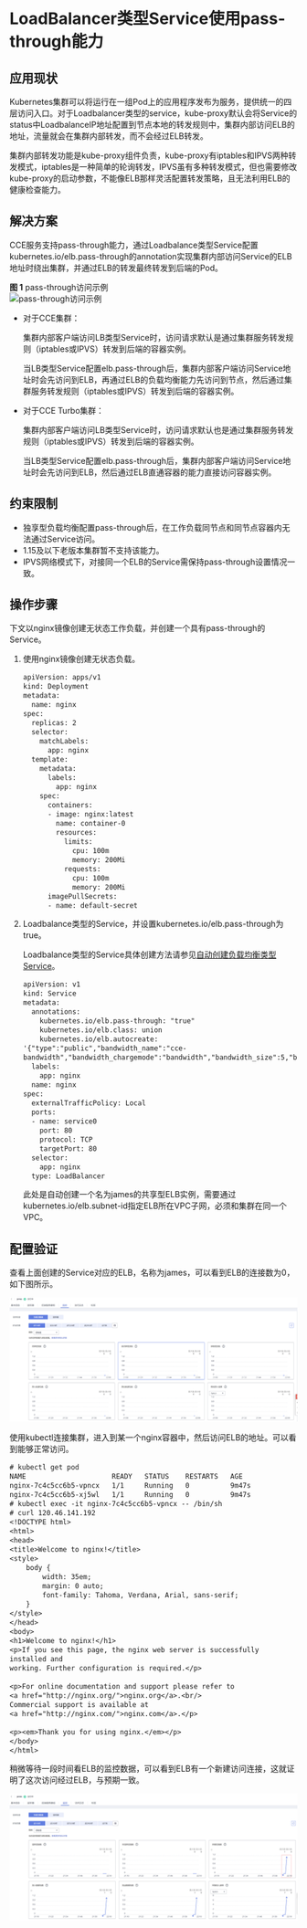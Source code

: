 # LoadBalancer类型Service使用pass-through能力<a name="cce_01_0355"></a>

## 应用现状<a name="zh-cn_topic_0000001168691039_section7206104617334"></a>

Kubernetes集群可以将运行在一组Pod上的应用程序发布为服务，提供统一的四层访问入口。对于Loadbalancer类型的service，kube-proxy默认会将Service的status中LoadbalanceIP地址配置到节点本地的转发规则中，集群内部访问ELB的地址，流量就会在集群内部转发，而不会经过ELB转发。

集群内部转发功能是kube-proxy组件负责，kube-proxy有iptables和IPVS两种转发模式，iptables是一种简单的轮询转发，IPVS虽有多种转发模式，但也需要修改kube-proxy的启动参数，不能像ELB那样灵活配置转发策略，且无法利用ELB的健康检查能力。

## 解决方案<a name="zh-cn_topic_0000001168691039_section3408153163318"></a>

CCE服务支持pass-through能力，通过Loadbalance类型Service配置kubernetes.io/elb.pass-through的annotation实现集群内部访问Service的ELB地址时绕出集群，并通过ELB的转发最终转发到后端的Pod。

**图 1**  pass-through访问示例<a name="zh-cn_topic_0000001168691039_fig1610719509396"></a>  
![](figures/pass-through访问示例.png "pass-through访问示例")

-   对于CCE集群：

    集群内部客户端访问LB类型Service时，访问请求默认是通过集群服务转发规则（iptables或IPVS）转发到后端的容器实例。

    当LB类型Service配置elb.pass-through后，集群内部客户端访问Service地址时会先访问到ELB，再通过ELB的负载均衡能力先访问到节点，然后通过集群服务转发规则（iptables或IPVS）转发到后端的容器实例。

-   对于CCE Turbo集群：

    集群内部客户端访问LB类型Service时，访问请求默认也是通过集群服务转发规则（iptables或IPVS）转发到后端的容器实例。

    当LB类型Service配置elb.pass-through后，集群内部客户端访问Service地址时会先访问到ELB，然后通过ELB直通容器的能力直接访问容器实例。


## 约束限制<a name="zh-cn_topic_0000001168691039_section377316644214"></a>

-   独享型负载均衡配置pass-through后，在工作负载同节点和同节点容器内无法通过Service访问。
-   1.15及以下老版本集群暂不支持该能力。
-   IPVS网络模式下，对接同一个ELB的Service需保持pass-through设置情况一致。

## 操作步骤<a name="zh-cn_topic_0000001168691039_section127841658113314"></a>

下文以nginx镜像创建无状态工作负载，并创建一个具有pass-through的Service。

1.  使用nginx镜像创建无状态负载。

    ```
    apiVersion: apps/v1     
    kind: Deployment         
    metadata:
      name: nginx            
    spec:
      replicas: 2                     
      selector:              
        matchLabels:
          app: nginx
      template:              
        metadata:
          labels:
            app: nginx
        spec:
          containers:
          - image: nginx:latest
            name: container-0
            resources:
              limits:
                cpu: 100m
                memory: 200Mi
              requests:
                cpu: 100m
                memory: 200Mi
          imagePullSecrets:
          - name: default-secret
    ```

2.  Loadbalance类型的Service，并设置kubernetes.io/elb.pass-through为true。

    Loadbalance类型的Service具体创建方法请参见[自动创建负载均衡类型Service](https://support.huaweicloud.com/usermanual-cce/cce_10_0014.html#section6)。

    ```
    apiVersion: v1 
    kind: Service 
    metadata: 
      annotations:   
        kubernetes.io/elb.pass-through: "true"
        kubernetes.io/elb.class: union
        kubernetes.io/elb.autocreate: '{"type":"public","bandwidth_name":"cce-bandwidth","bandwidth_chargemode":"bandwidth","bandwidth_size":5,"bandwidth_sharetype":"PER","eip_type":"5_bgp","name":"james"}'
      labels: 
        app: nginx 
      name: nginx 
    spec: 
      externalTrafficPolicy: Local
      ports: 
      - name: service0 
        port: 80
        protocol: TCP 
        targetPort: 80
      selector: 
        app: nginx 
      type: LoadBalancer
    ```

    此处是自动创建一个名为james的共享型ELB实例，需要通过kubernetes.io/elb.subnet-id指定ELB所在VPC子网，必须和集群在同一个VPC。


## 配置验证<a name="zh-cn_topic_0000001168691039_section776335910129"></a>

查看上面创建的Service对应的ELB，名称为james，可以看到ELB的连接数为0，如下图所示。

![](figures/unnaming-(15).png)

使用kubectl连接集群，进入到某一个nginx容器中，然后访问ELB的地址。可以看到能够正常访问。

```
# kubectl get pod
NAME                     READY   STATUS    RESTARTS   AGE
nginx-7c4c5cc6b5-vpncx   1/1     Running   0          9m47s
nginx-7c4c5cc6b5-xj5wl   1/1     Running   0          9m47s
# kubectl exec -it nginx-7c4c5cc6b5-vpncx -- /bin/sh
# curl 120.46.141.192
<!DOCTYPE html>
<html>
<head>
<title>Welcome to nginx!</title>
<style>
    body {
        width: 35em;
        margin: 0 auto;
        font-family: Tahoma, Verdana, Arial, sans-serif;
    }
</style>
</head>
<body>
<h1>Welcome to nginx!</h1>
<p>If you see this page, the nginx web server is successfully installed and
working. Further configuration is required.</p>

<p>For online documentation and support please refer to
<a href="http://nginx.org/">nginx.org</a>.<br/>
Commercial support is available at
<a href="http://nginx.com/">nginx.com</a>.</p>

<p><em>Thank you for using nginx.</em></p>
</body>
</html>
```

稍微等待一段时间看ELB的监控数据，可以看到ELB有一个新建访问连接，这就证明了这次访问经过ELB，与预期一致。

![](figures/unnaming-(16).png)

